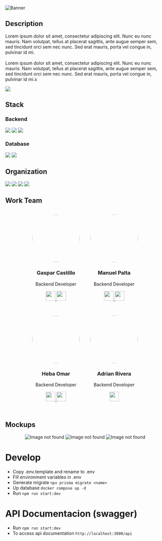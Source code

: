 ![Banner](https://branditechture.agency/brand-logos/wp-content/uploads/wpdm-cache/Screenshot_20221010-194743-900x0.png)

## Description
<p align='left'>
Lorem ipsum dolor sit amet, consectetur adipiscing elit. Nunc eu nunc mauris. Nam volutpat, tellus at placerat sagittis, ante augue semper sem, sed tincidunt orci sem nec nunc. Sed erat mauris, porta vel congue in, pulvinar id mi.<br><br/>
Lorem ipsum dolor sit amet, consectetur adipiscing elit. Nunc eu nunc mauris. Nam volutpat, tellus at placerat sagittis, ante augue semper sem, sed tincidunt orci sem nec nunc. Sed erat mauris, porta vel congue in, pulvinar id mi.s
</p>
<p align='left'>
<a href='' target='_blank'>
  <img src='https://img.shields.io/badge/Demo-2E2E3E?style=for-the-badge&logo=Vercel&logoColor=white' />
</a>
</p>

## Stack

<h3 align='left'>Backend</h3>
<p align='left'>
  <img src='https://img.shields.io/badge/NestJS-FF2D20?style=for-the-badge&logo=nestjs&logoColor=white' />
  <img src='https://img.shields.io/badge/typescrip-0E83CD?style=for-the-badge&logo=typescript&logoColor=white' />
  <img src='https://img.shields.io/badge/express-FFA116?style=for-the-badge&logo=express&logoColor=white' />
</p>

<h3 align='left'>Database</h3>
<p align='left'>
  <img src='https://img.shields.io/badge/PostgreSQL-005C84?style=for-the-badge&logo=postgresql&logoColor=white' />
  <img src='https://img.shields.io/badge/Prisma-00CCBB?style=for-the-badge&logo=prisma&logoColor=white' />
</p>

## Organization
<p align='left'>
  <img src='https://img.shields.io/badge/GitHub-100000?style=for-the-badge&logo=github&logoColor=white' />
  <img src='https://img.shields.io/badge/Slack-4A154B?style=for-the-badge&logo=slack&logoColor=white' />
  <img src='https://img.shields.io/badge/Discord-5865F2?style=for-the-badge&logo=discord&logoColor=white' />
  <img src='https://img.shields.io/badge/WhatsApp-25D366?style=for-the-badge&logo=whatsapp&logoColor=white' />
</p>

## Work Team

<div align="center">
  <div style="display: inline-block; margin: 15px;">
    <img src="https://avatars.githubusercontent.com/isakidev" width="150" height="150" style="border-radius: 50%;" />
    <h3>Gaspar Castillo</h3>
    <p>Backend Developer</p>
    <p>
      <a href="https://github.com/isakiDev" target="_blank">
        <img src="https://img.shields.io/badge/GitHub-181717.svg?style=for-the-badge&logo=GitHub&logoColor=white" height="30" />
      </a>
      <a href="http://www.linkedin.com/in/isakidev" target="_blank">
        <img src="https://img.shields.io/badge/LinkedIn-0A66C2.svg?style=for-the-badge&logo=LinkedIn&logoColor=white" height="30" />
      </a>
    </p>
  </div>
  <div style="display: inline-block; margin: 15px;">
    <img src="https://avatars.githubusercontent.com/dsekai" width="150" height="150" style="border-radius: 50%;" />
    <h3>Manuel Palta</h3>
    <p>Backend Developer</p>
    <p>
      <a href="http://github.com/DSekai" target="_blank">
        <img src="https://img.shields.io/badge/GitHub-181717.svg?style=for-the-badge&logo=GitHub&logoColor=white" height="30" />
      </a>
      <a href="http://linkedin.com/in/sekaidev" target="_blank">
        <img src="https://img.shields.io/badge/LinkedIn-0A66C2.svg?style=for-the-badge&logo=LinkedIn&logoColor=white" height="30" />
      </a>
    </p>
  </div>
  <div style="display: inline-block; margin: 15px;">
    <img src="https://avatars.githubusercontent.com/Heba-WebDev" width="150" height="150" style="border-radius: 50%;" />
    <h3>Heba Omar</h3>
    <p>Backend Developer</p>
    <p>
      <a href="https://github.com/Heba-WebDev" target="_blank">
        <img src="https://img.shields.io/badge/GitHub-181717.svg?style=for-the-badge&logo=GitHub&logoColor=white" height="30" />
      </a>
      <a href="https://www.linkedin.com/in/heba-ismael-omar-645965252/" target="_blank">
        <img src="https://img.shields.io/badge/LinkedIn-0A66C2.svg?style=for-the-badge&logo=LinkedIn&logoColor=white" height="30" />
      </a>
    </p>
  </div>
  <div style="display: inline-block; margin: 15px;">
    <img src="https://avatars.githubusercontent.com/vitalspace" width="150" height="150" style="border-radius: 50%;" />
    <h3>Adrian Rivera</h3>
    <p>Backend Developer</p>
    <p>
      <a href="https://github.com/vitalspace" target="_blank">
        <img src="https://img.shields.io/badge/GitHub-181717.svg?style=for-the-badge&logo=GitHub&logoColor=white" height="30" />
      </a>
    </p>
  </div>
</div>

## Mockups
<p align='center'>
  <img src='https://upload.wikimedia.org/wikipedia/commons/a/a3/Image-not-found.png' alt='Image not found' />
  <img src='https://upload.wikimedia.org/wikipedia/commons/a/a3/Image-not-found.png' alt='Image not found' />
  <img src='https://upload.wikimedia.org/wikipedia/commons/a/a3/Image-not-found.png' alt='Image not found' />
</p>

# Develop
- Copy .env.template and rename to .env
- Fill environment variables in .env 
- Generate migrate `npx prisma migrate <name>`
- Up database `docker compose up -d`
- Run `npm run start:dev`

# API Documentacion (swagger)
- Run `npm run start:dev`
- To access api documentation `http://localhost:3000/api`